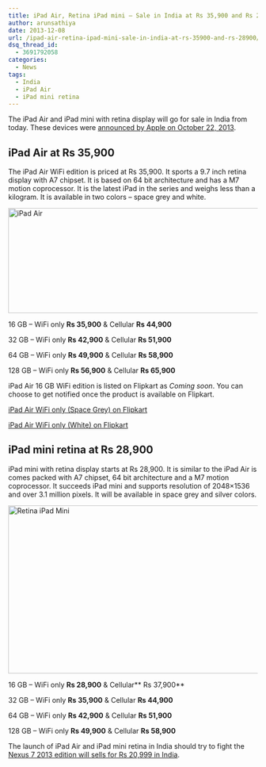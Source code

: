 ```yaml
---
title: iPad Air, Retina iPad mini – Sale in India at Rs 35,900 and Rs 28,900
author: arunsathiya
date: 2013-12-08
url: /ipad-air-retina-ipad-mini-sale-in-india-at-rs-35900-and-rs-28900/
dsq_thread_id:
  - 3691792058
categories:
  - News
tags:
  - India
  - iPad Air
  - iPad mini retina
---
```

The iPad Air and iPad mini with retina display will go for sale in India from today. These devices were [announced by Apple on October 22, 2013][1].

## iPad Air at Rs 35,900

The iPad Air WiFi edition is priced at Rs 35,900. It sports a 9.7 inch retina display with A7 chipset. It is based on 64 bit architecture and has a M7 motion coprocessor. It is the latest iPad in the series and weighs less than a kilogram. It is available in two colors &#8211; space grey and white.

[<img class="aligncenter size-medium wp-image-78318" alt="iPad Air" src="http://cdn.devilsworkshop.org/files/2013/10/iPad-Air-600x212.png" width="600" height="212" />][2]

16 GB &#8211; WiFi only **Rs 35,900** & Cellular **Rs 44,900**

32 GB &#8211; WiFi only **Rs 42,900** & Cellular **Rs 51,900**

64 GB &#8211; WiFi only **Rs 49,900** & Cellular **Rs 58,900**

128 GB &#8211; WiFi only **Rs 56,900** & Cellular **Rs 65,900**

iPad Air 16 GB WiFi edition is listed on Flipkart as *Coming soon*. You can choose to get notified once the product is available on Flipkart.

<a href="http://www.flipkart.com/apple-16-gb-ipad-air-wi-fi/p/itmdr66qwjcus6vk?pid=TABDR66PHYDWJHGF&cmpid=content_tablet_8965229628_gmc_pla&tgi=sem,1,G,9226359,g,search,,24937113980,1o1,,,c,,,,,,,&gclid=CK65oPfqnbsCFQcB4godanEAJg" onclick="_gaq.push(['_trackEvent', 'outbound-article', 'http://www.flipkart.com/apple-16-gb-ipad-air-wi-fi/p/itmdr66qwjcus6vk?pid=TABDR66PHYDWJHGF&cmpid=content_tablet_8965229628_gmc_pla&tgi=sem,1,G,9226359,g,search,,24937113980,1o1,,,c,,,,,,,&gclid=CK65oPfqnbsCFQcB4godanEAJg', 'iPad Air WiFi only (Space Grey) on Flipkart']);" title="iPad Air WiFi only (Space Grey) on Flipkart">iPad Air WiFi only (Space Grey) on Flipkart</a>

<a href="http://www.flipkart.com/apple-16-gb-ipad-air-wi-fi/p/itmdr66qwjcus6vk?pid=TABDR66PADMWHY3Z&otracker=variants" onclick="_gaq.push(['_trackEvent', 'outbound-article', 'http://www.flipkart.com/apple-16-gb-ipad-air-wi-fi/p/itmdr66qwjcus6vk?pid=TABDR66PADMWHY3Z&otracker=variants', 'iPad Air WiFi only (White) on Flipkart']);" title="iPad Air WiFi only (White) on Flipkart">iPad Air WiFi only (White) on Flipkart</a>

## iPad mini retina at Rs 28,900

iPad mini with retina display starts at Rs 28,900. It is similar to the iPad Air is comes packed with A7 chipset, 64 bit architecture and a M7 motion coprocessor. It succeeds iPad mini and supports resolution of 2048&#215;1536 and over 3.1 million pixels. It will be available in space grey and silver colors.

[<img class="aligncenter size-medium wp-image-78908" alt="Retina iPad Mini" src="http://cdn.devilsworkshop.org/files/2013/12/Retina-iPad-Mini-600x339.jpg" width="600" height="339" />][3]

16 GB &#8211; WiFi only **Rs 28,900** & Cellular** Rs 37,900**

32 GB &#8211; WiFi only **Rs 35,900** & Cellular **Rs 44,900**

64 GB &#8211; WiFi only **Rs 42,900** & Cellular **Rs 51,900**

128 GB &#8211; WiFi only **Rs 49,900** & Cellular **Rs 58,900**

The launch of iPad Air and iPad mini retina in India should try to fight the [Nexus 7 2013 edition will sells for Rs 20,999 in India][4].

 [1]: http://devilsworkshop.org/analysis/round-up-apple-fall-event/78307/ "iPad Air & iPad mini retina annoucement"
 [2]: http://cdn.devilsworkshop.org/files/2013/10/iPad-Air.png
 [3]: http://cdn.devilsworkshop.org/files/2013/12/Retina-iPad-Mini.jpg
 [4]: http://devilsworkshop.org/news/google-lists-nexus-5-nexus-7-2013-play-store-india/78694/ "Nexus 7 2013 edition at Rs 20,999"
